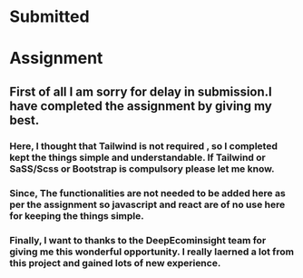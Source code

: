 # Submitted
# Assignment

## First of all I am sorry for delay in submission.I have completed the assignment by giving my best. 

### Here, I thought that Tailwind is not required , so I completed kept the things simple and understandable. If Tailwind or SaSS/Scss or Bootstrap is compulsory please let me know.

### Since, The functionalities are not needed to be added here as per the assignment so javascript and react are of no use here for keeping the things simple.

### Finally, I want to thanks to the DeepEcominsight team for giving me this wonderful opportunity. I really laerned a lot from this project and gained lots of new experience.
